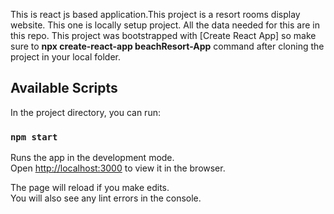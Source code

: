 This is react js based application.This project is a resort rooms display website. This one is locally setup project. All the data needed for this are in this repo.
This project was bootstrapped with [Create React App] so make sure to **npx create-react-app beachResort-App** command after cloning the project in your local folder. 

## Available Scripts

In the project directory, you can run:

### `npm start`

Runs the app in the development mode.<br />
Open [http://localhost:3000](http://localhost:3000) to view it in the browser.

The page will reload if you make edits.<br />
You will also see any lint errors in the console.
